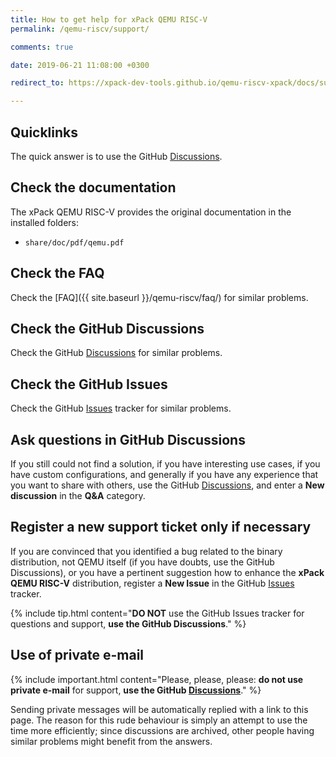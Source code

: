 ```yaml
---
title: How to get help for xPack QEMU RISC-V
permalink: /qemu-riscv/support/

comments: true

date: 2019-06-21 11:08:00 +0300

redirect_to: https://xpack-dev-tools.github.io/qemu-riscv-xpack/docs/support/

---
```


## Quicklinks

The quick answer is to use the GitHub
[Discussions](https://github.com/xpack-dev-tools/qemu-riscv-xpack/discussions/).

## Check the documentation

The xPack QEMU RISC-V provides the original documentation in the
installed folders:

- `share/doc/pdf/qemu.pdf`

## Check the FAQ

Check the [FAQ]({{ site.baseurl }}/qemu-riscv/faq/)
for similar problems.

## Check the GitHub Discussions

Check the GitHub [Discussions](https://github.com/xpack-dev-tools/qemu-riscv-xpack/discussions/) for
similar problems.

## Check the GitHub Issues

Check the GitHub
[Issues](https://github.com/xpack-dev-tools/qemu-riscv-xpack/issues/)
tracker for similar problems.

## Ask questions in GitHub Discussions

If you still could not find a solution, if you have interesting use
cases, if you have custom configurations, and generally if you have
any experience that you want to share with others, use the GitHub
[Discussions](https://github.com/xpack-dev-tools/qemu-riscv-xpack/discussions/),
and enter a **New discussion** in the **Q&A** category.

## Register a new support ticket only if necessary

If you are convinced that you identified a bug related to the binary
distribution, not QEMU itself (if you have doubts, use the GitHub Discussions),
or you have a pertinent suggestion how to enhance the **xPack QEMU RISC-V**
distribution, register a **New Issue** in the GitHub
[Issues](https://github.com/xpack-dev-tools/qemu-riscv-xpack/issues/)
tracker.

{% include tip.html content="**DO NOT** use the GitHub Issues tracker
for questions and support, **use the GitHub Discussions**." %}

## Use of private e-mail

{% include important.html content="Please, please, please: **do not use
private e-mail** for support, **use the GitHub
[Discussions](https://github.com/xpack-dev-tools/qemu-riscv-xpack/discussions/)**." %}

Sending private messages will be automatically replied with
a link to this page.
The reason for this rude behaviour is simply an attempt to use
the time more efficiently; since discussions are archived, other people
having similar problems might benefit from the answers.
